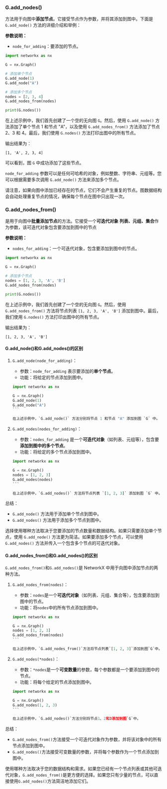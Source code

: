 ### G.add_nodes()
方法用于向图中**添加节点**。它接受节点作为参数，并将其添加到图中。下面是 `G.add_node()` 方法的详细介绍和举例：

**参数说明：**
- `node_for_adding`：要添加的节点。

```python
import networkx as nx

G = nx.Graph()

# 添加单个节点
G.add_node(1)
G.add_node("A")

# 添加多个节点
nodes = [2, 3, 4]
G.add_nodes_from(nodes)

print(G.nodes())
```

在上述示例中，我们首先创建了一个空的无向图 `G`。然后，使用 `G.add_node()` 方法添加了单个节点 1 和节点 "A"，以及使用 `G.add_nodes_from()` 方法添加了节点 2、3 和 4。最后，我们使用 `G.nodes()` 方法打印出图中的所有节点。

输出结果为：

```
[1, 'A', 2, 3, 4]
```

可以看到，图 `G` 中成功添加了这些节点。

`node_for_adding` 参数可以是任何可哈希的对象，例如整数、字符串、元组等。您可以根据需要多次调用 `G.add_node()` 方法来添加多个节点。

请注意，如果向图中添加已经存在的节点，它们不会产生重复的节点。图数据结构会自动处理重复节点的情况，确保每个节点在图中只出现一次。

###  G.add_nodes_from()
是用于向图中**批量添加节点**的方法。它接受一个**可迭代对象** **列表、元组、集合**作为参数，该可迭代对象包含要添加到图中的节点

**参数说明：**
- `nodes_for_adding`：一个可迭代对象，包含要添加到图中的节点。
```python
import networkx as nx

G = nx.Graph()

# 添加多个节点
nodes = [1, 2, 3, 'A', 'B']
G.add_nodes_from(nodes)

print(G.nodes())
```

在上述示例中，我们首先创建了一个空的无向图 `G`。然后，使用 `G.add_nodes_from()` 方法将节点列表 `[1, 2, 3, 'A', 'B']` 添加到图中。最后，我们使用 `G.nodes()` 方法打印出图中的所有节点。

输出结果为：
```
[1, 2, 3, 'A', 'B']
```



#### G.add_node()和G.add_nodes()的区别
1. `G.add_node(node_for_adding)`：
   - 参数：`node_for_adding` 表示要添加的**单个节点**。
   - 功能：将给定的节点添加到图中。
   ````python
   import networkx as nx

   G = nx.Graph()
   G.add_node(1)
   G.add_node("A")
   ```

   在上述示例中，`G.add_node()` 方法分别将节点 1 和节点 "A" 添加到图 `G` 中。

   ````

2. `G.add_nodes(nodes_for_adding)`：
   - 参数：`nodes_for_adding` 是一个**可迭代对象**（如列表、元组等），包含要**添加到图中的多个节点**。
   - 功能：将给定的多个节点添加到图中。
   ````python
   import networkx as nx

   G = nx.Graph()
   nodes = [1, 2, 3]
   G.add_nodes(nodes)
   ```

   在上述示例中，`G.add_nodes()` 方法将节点列表 `[1, 2, 3]` 添加到图 `G` 中。

   ````
总结：
- `G.add_node()` 方法用于添加单个节点到图中。
- `G.add_nodes()` 方法用于添加多个节点到图中。

选择使用哪种方法取决于您要添加的节点数量和数据结构。如果只需要添加单个节点，使用 `G.add_node()` 方法更为简洁。如果要添加多个节点，可以使用 `G.add_nodes()` 方法并传入一个包含多个节点的可迭代对象。

#### G.add_nodes_from()和G.add_nodes()的区别
`G.add_nodes_from()`和`G.add_nodes()`是 NetworkX 中用于向图中添加节点的两种方法。

1. `G.add_nodes_from(nodes)`：
   - 参数：`nodes`是一个**可迭代对象**（如列表、元组、集合等），包含要添加到图中的节点。
   - 功能：将`nodes`中的所有节点添加到图中。

   ````python
   import networkx as nx

   G = nx.Graph()
   nodes = [1, 2, 3]
   G.add_nodes_from(nodes)
   ```

   在上述示例中，`G.add_nodes_from()`方法将节点列表`[1, 2, 3]`添加到图`G`中。

   ````
2. `G.add_nodes(*nodes)`：
   - 参数：`*nodes`是一个**可变数量**的参数，每个参数都是一个要添加到图中的节点。
   - 功能：将每个给定的节点添加到图中。
   ````python
   import networkx as nx

   G = nx.Graph()
   G.add_nodes(1, 2, 3)
   ```

   在上述示例中，`G.add_nodes()`方法分别将节点1、2和3添加到图`G`中。

   ````

总结：
- `G.add_nodes_from()`方法接受一个可迭代对象作为参数，并将该对象中的所有节点添加到图中。
- `G.add_nodes()`方法接受可变数量的参数，并将每个参数作为一个节点添加到图中。

使用哪种方法取决于您的数据结构和需求。如果您已经有一个节点列表或其他可迭代对象，`G.add_nodes_from()`是更方便的选择。如果您只有少量的节点，可以直接使用`G.add_nodes()`方法简洁地添加它们。